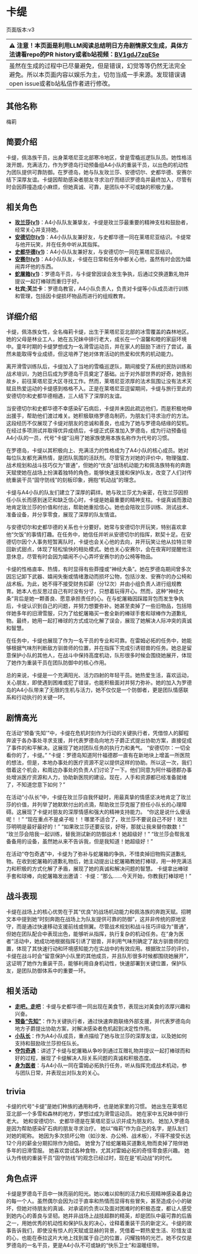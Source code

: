 # 卡缇
页面版本:v3
 

| :warning: 注意！本页面是利用LLM阅读总结明日方舟剧情原文生成，具体方法请看repo的PR history或者b站视频：[BV1gdJ7zqESe](https://www.bilibili.com/video/BV1gdJ7zqESe/)         |
|:----------------------------|
| 虽然在生成的过程中已尽量避免，但是错误，幻觉等等仍然无法完全避免。所以本页面内容以娱乐为主，切勿当成一手来源。发现错误请open issue或者b站私信作者进行修改。|



## 其他名称
梅莉
## 简要介绍
卡缇，佩洛族干员，出身莱塔尼亚北部寒冷地区，曾是雪橇巡逻队队员。她性格活泼开朗，充满活力，作为罗德岛行动预备组A4小队的重装干员，以出色的机动性为团队提供可靠防御。在罗德岛，她与队友玫兰莎、安德切尔、史都华德、安赛尔结下深厚友谊。卡缇因帮助感染者朋友寻求治疗而结识罗德岛并最终加入，尽管有时会因莽撞造成小麻烦，但她真诚、可靠，是团队中不可或缺的积极力量。
## 相关角色
-   **[玫兰莎](char_208_melan.md)([v1](../chars/char_208_melan.md))**：A4小队队友兼挚友，卡缇是玫兰莎最重要的精神支柱和鼓励者，经常关心并支持她。
-   **[安德切尔](char_211_adnach.md)([v1](../chars/char_211_adnach.md))**：A4小队队友兼好友，与史都华德一同在莱塔尼亚结识。卡缇常与他开玩笑，并在任务中听从其指挥。
-   **[史都华德](char_210_stward.md)([v1](../chars/char_210_stward.md))**：A4小队队友兼好友，与安德切尔一同在莱塔尼亚结识。
-   **[安赛尔](char_212_ansel.md)([v1](../chars/char_212_ansel.md))**：A4小队队友，卡缇在日常和任务中都关心他，虽然有时会因为嬉闹弄坏他的东西。
-   **[蛇屠箱](char_150_snakek.md)([v1](../chars/char_150_snakek.md))**：罗德岛干员，与卡缇曾因误会发生争执，后通过交换道歉礼物并提议一起打棒球而重归于好。
-   **杜宾;芙兰卡**：罗德岛教官，A4小队负责人，负责对卡缇等小队成员进行训练和管理，包括因卡缇损坏物品而进行的组规教育。
## 详细介绍
卡缇，佩洛族女性，全名梅莉卡缇，出生于莱塔尼亚北部的冰雪覆盖的森林地区。她的父母是林业工人，她在五兄妹中排行老大，成长在一个温馨和睦的家庭环境中。童年时期的卡缇梦想成为一名滑雪运动员，并在家人的鼓励下进行了尝试，虽然未能取得专业成绩，但这培养了她对体育活动的热爱和优秀的机动能力。

离开滑雪训练队后，卡缇加入了当地的雪橇巡逻队，期间接受了系统的民防训练和战术培训，为她日后成为罗德岛干员奠定了基础。出于对外部世界的好奇，她告别故乡，前往莱塔尼亚大区寻找工作。然而，莱塔尼亚浓厚的法术氛围让没有法术天赋且热爱运动的卡缇感到格格不入。正是在莱塔尼亚逗留期间，卡缇与旅行至此的安德切尔和史都华德相遇，三人结下了深厚的友谊。

当安德切尔和史都华德不幸感染矿石病后，卡缇并未因此疏远他们，而是积极地伸出援手，帮助他们渡过难关。她积极联络罗德岛制药，为朋友们寻求治疗的方法。这段经历不仅展现了卡缇对朋友的忠诚和善良，也成为了她与罗德岛结缘的契机。在经过多项测试并取得优异成绩后，卡缇正式获准加入罗德岛，成为行动预备组A4小队的一员，代号“卡缇”沿用了她家族使用本族名称作为代号的习惯。

在罗德岛，卡缇以其积极向上、充满活力的性格成为了A4小队的核心成员。她对每位队友都充满热情，是团队氛围的活跃剂。尽管官方对她的评价中，物理强度、战术规划和战斗技巧仅为“普通”，但她的“优良”战场机动能力和佩洛族特有的奔跑天赋使她在战场上扮演着独特的角色，能够快速支援和保护队友，改变了人们对传统重装干员“固守防线”的刻板印象，拥抱“机动战”的理念。

卡缇与A4小队的队友们建立了深厚的羁绊。她与玫兰莎尤为亲密，在玫兰莎因担任小队长而感到迷茫和缺乏信心时，卡缇是她最重要的精神支柱。卡缇真诚而激动地肯定玫兰莎的价值和付出，帮助她重拾信心。她也会陪玫兰莎训练、测试战术、准备设备，并分享零食，展现了深厚的队友情谊。

与安德切尔和史都华德的关系也十分要好。她常与安德切尔开玩笑，特别喜欢拿他“欠饭”的事情打趣。在任务中，她信任并听从安德切尔的指挥，默契十足。在安德切尔因个人事务短暂离队时，卡缇也会关心他的去向，并开玩笑让他从拉特兰带回新式甜点，体现了轻松愉快的相处模式。她也关心安赛尔，会在夜宵时提醒他注意休息，尽管有时会因为嬉闹不小心弄坏安赛尔的办公椅等物品。

卡缇的性格直率、热情，有时显得有些莽撞或“神经大条”。她在罗德岛期间曾多次因忘记卸下武器、嬉闹失衡或情绪激动而损坏公物，包括沙发、安赛尔的办公椅和战术板。为此，她不得不接受财务扣薪（分12次）并由小组负责人进行组规教育。她本人也反思过自己有时没有分寸，只想着玩得开心。然而，这种“神经大条”背后是她一颗善良、愿意承担责任的心。在与蛇屠箱因踩踏背包而发生争执后，卡缇认识到自己的问题，并努力想要弥补。她甚至卖掉了一些旧物品，包括陪伴她多年的旧滑雪服，只为了给蛇屠箱买一套全新的棒球手套和球棒作为道歉礼物。最终，她用一起打棒球的方式成功化解了误会，展现了她解决人际冲突的真诚和智慧。

在任务中，卡缇也展现了作为一名干员的专业和可靠。在雷姆必拓的任务中，她能够根据气味剂判断敌方驯兽师的位置，并在指挥下完成引诱钳兽的任务。她总是留意保护小队的其他人，在战斗中保持高度机动，队形很多时候会围绕她展开，体现了她作为重装干员在团队防御中的核心作用。

总的来说，卡缇是一个充满阳光、活力四射的年轻干员。她热爱生活，喜欢运动，关心朋友，即使遇到困难或犯了错误，也能积极面对并努力弥补。她的加入为罗德岛的A4小队带来了无限的生机与活力，她不仅仅是一个防御者，更是团队情感联系和行动执行的关键一环。
## 剧情高光
在活动“预备‘先知’”中，卡缇在危机时刻作为行动的关键执行者，凭借惊人的脚程奔波于各办事处寻求支援，并代表罗德岛向地方子爵正式提出协助方案，直接促成了事件的和平解决。这展现了她对团队任务的执行力和勇气。
“安德切尔：一切全看你的了，卡缇。”
“卡缇：罗德岛知道阿什福德郡一直有在新地块上增盖一所医院的想法，但是，本地办事处的医疗资源不足以提供这样的协助。所以这一次，我们借着这个机会，和周边办事处的负责人们讨论了一下。他们同意为阿什福德郡办事处增派医疗资源和人力，协助新医院的建设。现在，人手和资源都已经准备就绪了，不知道您意下如何？”

在活动“小队长”中，卡缇在玫兰莎自我怀疑时，用最真挚的情感坚决地肯定了玫兰莎的价值，并列举了她默默付出的点滴，帮助玫兰莎克服了担任小队长的心理障碍。这展现了卡缇对朋友的深厚情感和强大的精神支持能力。
“你这是说什么傻话呢！！”
“现在重点不是桌子啦！！哪里不适合了，玫兰莎不要说自己不好！玫兰莎明明是最好最好的！”
“如果玫兰莎还要反驳，好呀，那就让我来替你数数！”
“玫兰莎会陪我一起训练，替我测试新的防御战术！她超级好！”
“玫兰莎会帮我准备备用的设备，虽然她从来不告诉我，但是我知道！她超级好！”

在活动“夺包奇遇”中，卡缇为了弥补与蛇屠箱的争执，不惜卖掉旧物购买道歉礼物。在收到蛇屠箱的道歉礼物后，她主动提出让蛇屠箱教她打棒球，用一种充满活力和积极的方式化解了矛盾，展现了她的真诚和解决问题的智慧。
卡缇拿出棒球手套和球棒，向蛇屠箱发出邀请：
卡缇：“那么......今天开始，你教我打棒球吧！”
## 战斗表现
卡缇在战场上的核心优势在于其“优良”的战场机动能力和佩洛族的奔跑天赋。招聘文本中提到她“时刻奔跑在战场上为队友提供可靠的防御”，这并非传统的原地坚守，而是通过快速移动支援前线或侧翼。尽管战术规划和战斗技巧评级为“普通”，但她在团队配合中表现出色，能够听从指挥，执行复杂的机动任务。在“身为医者”活动中，她成功地根据指挥引诱了钳兽，并利用气味剂确定了敌方驯兽师的位置，体现了其快速行动和环境感知能力在实战中的有效应用。根据玫兰莎的评价，卡缇在战斗时会“留意保护小队里的其他成员，并且队形很多时候都围绕她展开”，这证明了她作为重装干员，能够利用自身机动性，快速部署到关键位置，保护队友，是团队防御体系中的重要一环。
## 相关活动
-   **[走吧，走吧](../stories/story_glassb_set_1.md)**：卡缇与史都华德一同出现在美食节，表现出对美食的浓厚兴趣和兴奋。
-   **[预备“先知”](../stories/story_adnach_set_1.md)**：作为关键执行者，通过快速奔跑联络外部支援，并代表罗德岛向地方子爵提出协助方案，对解决感染者危机起到决定性作用。
-   **[小队长](../stories/story_melan_set_1.md)**：作为A4小队成员，重点描绘了她与玫兰莎的深厚友谊，以及她如何支持和鼓励玫兰莎担任队长。
-   **[夺包奇遇](../stories/story_snakek_set_1.md)**：讲述了卡缇与蛇屠箱从争吵到通过互赠礼物并提议一起打棒球而和好的过程，展现了卡缇解决人际关系问题的真诚和积极态度。
-   **[身为医者](../stories/story_ansel_set_1.md)**：与A4小队一同在雷姆必拓执行任务，听从指挥完成战术机动，参与团队日常，并表现出对队友的关心。
## trivia
卡缇的代号“卡缇”是她们种族的通用称呼，也是她家里的习惯。
她出生在莱塔尼亚北部一个多雪和森林的地方，梦想过成为滑雪运动员。
她在家中五兄妹中排行老大。
她和安德切尔、史都华德是在莱塔尼亚认识并成为朋友的。
她加入罗德岛是因为帮助感染矿石病的朋友寻求治疗。
她以“梅莉”作为自己的名字，是队友们对她的昵称。
她因为多次损坏公物（如沙发、办公椅、战术板），不得不接受长达12个月的薪金分期扣除作为赔偿。
她曾为了给蛇屠箱买道歉礼物而卖掉了陪伴她多年的旧滑雪服。
她喜欢尝试各种食物，尤其对雷姆必拓的奇怪零食感兴趣。
她认为传统的重装干员“固守防线”的观念已经过时，现在是“机动战”的时代。
## 角色点评
卡缇是罗德岛干员中一抹亮丽的阳光。她以难以抑制的活力和乐观精神感染着身边的每一个人。虽然偶尔会因为过于直率和热情而显得有些冒失，甚至造成小小的破坏，但她对待朋友的真诚、对承诺的负责以及面对困难时的积极态度，都让人感受到她内心的善良与坚韧。她并非战场上战技超群的精英，却是团队中最可靠的后盾之一，用她优秀的机动性和保护队友的决心，诠释着重装干员的新定义。卡缇的故事告诉我们，即使没有惊人的天赋或显赫的背景，凭借着一颗热爱生活、珍惜友谊的心，也能在泰拉这片大地上找到属于自己的位置，闪耀独特的光芒。她不仅仅是罗德岛的一名干员，更是A4小队不可或缺的“快乐卫士”和温暖纽带。